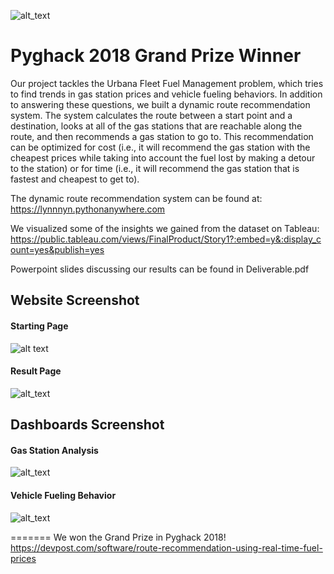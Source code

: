 
![alt_text](https://challengepost-s3-challengepost.netdna-ssl.com/photos/production/challenge_photos/000/653/316/datas/full_width.png)
# Pyghack 2018 Grand Prize Winner

Our project tackles the Urbana Fleet Fuel Management problem, which tries to find trends in gas station prices and vehicle fueling behaviors. In addition to answering these questions, we built a dynamic route recommendation system. The system calculates the route between a start point and a destination, looks at all of the gas stations that are reachable along the route, and then recommends a gas station to go to. This recommendation can be optimized for cost (i.e., it will recommend the gas station with the cheapest prices while taking into account the fuel lost by making a detour to the station) or for time (i.e., it will recommend the gas station that is fastest and cheapest to get to). 

The dynamic route recommendation system can be found at: https://lynnnyn.pythonanywhere.com

We visualized some of the insights we gained from the dataset on Tableau: 
https://public.tableau.com/views/FinalProduct/Story1?:embed=y&:display_count=yes&publish=yes

Powerpoint slides discussing our results can be found in Deliverable.pdf


## Website Screenshot
#### Starting Page
![alt text](https://github.com/Moogen/Pyghack2018/blob/master/Website_screenshot1.png?raw=true)

#### Result Page
![alt_text](https://github.com/Moogen/Pyghack2018/blob/master/Website_Screenshot2.png?raw=true)

## Dashboards Screenshot
#### Gas Station Analysis
![alt_text](https://github.com/Moogen/Pyghack2018/blob/master/Dashboard%20screenshot1.png?raw=true)

#### Vehicle Fueling Behavior
![alt_text](https://github.com/Moogen/Pyghack2018/blob/master/Dashboard%20screenshot2.png?raw=true)

=======
We won the Grand Prize in Pyghack 2018! https://devpost.com/software/route-recommendation-using-real-time-fuel-prices

